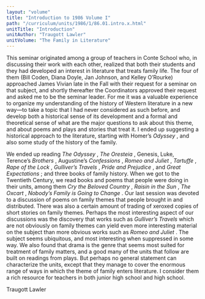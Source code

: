 ```yaml
---
layout: "volume"
title: "Introduction to 1986 Volume I"
path: "/curriculum/units/1986/1/86.01.intro.x.html"
unitTitle: "Introduction"
unitAuthor: "Traugott Lawler"
unitVolume: "The Family in Literature"
---
```

<body>
<p>
This seminar originated among a group of teachers in Conte School who, in discussing their work with each other, realized that both their students and they had developed an interest in literature that treats family life. The four of them (Bill Coden, Diana Doyle, Jan Johnson, and Kelley O’Rourke) approached James Vivian late in the Fall with their request for a seminar on that subject, and shortly thereafter the Coordinators approved their request and asked me to be the seminar leader. For me it was a valuable experience to organize my understanding of the history of Western literature in a new way—to take a topic that I had never considered as such before, and develop both a historical sense of its development and a formal and theoretical sense of what are the major questions to ask about this theme, and about poems and plays and stories that treat it. I ended up suggesting a historical approach to the literature, starting with Homer’s
<i>
Odyssey
</i>
, and also some study of the history of the family.
</p>
<p>
We ended up reading
<i>
The Odyssey
</i>
,
<i>
The Oresteia
</i>
, Genesis, Luke, Terence’s
<i>
Brothers
</i>
, Augustine’s
<i>
Confessions
</i>
,
<i>
Romeo and Juliet
</i>
,
<i>
Tartuffe
</i>
,
<i>
Rape of the Lock
</i>
,
<i>
Gulliver’s Travels
</i>
,
<i>
Pride and Prejudice
</i>
, and
<i>
Great
</i>
<i>
Expectations
</i>
; and three books of family history. When we got to the Twentieth Century, we read books and poems that people were doing in their units, among them
<i>
Cry the Beloved Country
</i>
,
<i>
Raisin in the Sun
</i>
,
<i>
The
</i>
<i>
Oxcart
</i>
,
<i>
Nobody’s Family is Going to Change
</i>
. Our last session was devoted to a discussion of poems on family themes that people brought in and distributed. There was also a certain amount of trading of xeroxed copies of short stories on family themes. Perhaps the most interesting aspect of our discussions was the discovery that works such as
<i>
Gulliver’s
</i>
<i>
Travels
</i>
which are not obviously on family themes can yield even more interesting material on the subject than more obvious works such as
<i>
Romeo
</i>
<i>
and Juliet
</i>
. The subject seems ubiquitous, and most interesting when suppressed in some way. We also found that drama is the genre that seems most suited for treatment of family matters, and a good many of the units that follow are built on readings from plays. But perhaps no general statement can characterize the units, except that they manage to cover the enormous range of ways in which the theme of family enters literature. I consider them a rich resource for teachers in both junior high school and high school.
</p>
<p>
Traugott Lawler
</p>
</body>